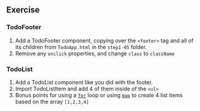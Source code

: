 ## Exercise

### TodoFooter

1. Add a TodoFooter component, copying over the `<footer>` tag and all of its children from `TodoApp.html` in the `step1-05` folder.
2. Remove any `onclick` properties, and change `class` to `className`

### TodoList

1. Add a TodoList component like you did with the footer.
2. Import TodoListItem and add 4 of them inside of the `<ul>`
3. Bonus points for using a [`for`](https://developer.mozilla.org/en-US/docs/Web/JavaScript/Guide/Loops_and_iteration) loop or using [`map`](https://developer.mozilla.org/en-US/docs/Web/JavaScript/Reference/Global_Objects/Array/map) to create 4 list items based on the array `[1,2,3,4]`
